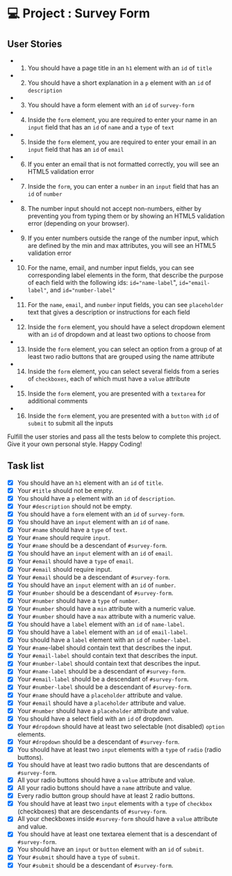 # 💻 Project : Survey Form

## User Stories
- 1. You should have a page title in an `h1` element with an `id` of `title`
- 2. You should have a short explanation in a `p` element with an `id` of `description`
- 3. You should have a form element with an `id` of `survey-form`
- 4. Inside the `form` element, you are required to enter your name in an `input` field that has an `id` of `name` and a `type` of `text`
- 5. Inside the `form` element, you are required to enter your email in an `input` field that has an `id` of `email`
- 6. If you enter an email that is not formatted correctly, you will see an HTML5 validation error
- 7. Inside the `form`, you can enter a `number` in an `input` field that has an `id` of `number`
- 8. The number input should not accept non-numbers, either by preventing you from typing them or by showing an HTML5 validation error (depending on your browser).
- 9. If you enter numbers outside the range of the number input, which are defined by the min and max attributes, you will see an HTML5 validation error
- 10. For the name, email, and number input fields, you can see corresponding label elements in the form, that describe the purpose of each field with the following ids: `id="name-label`", `id="email-label"`, and `id="number-label"`
- 11. For the `name`, `email`, and `number` input fields, you can see `placeholder` text that gives a description or instructions for each field
- 12. Inside the `form` element, you should have a select dropdown element with an `id` of dropdown and at least two options to choose from
- 13. Inside the `form` element, you can select an option from a group of at least two radio buttons that are grouped using the name attribute
- 14. Inside the `form` element, you can select several fields from a series of `checkboxes`, each of which must have a `value` attribute
- 15. Inside the `form` element, you are presented with a `textarea` for additional comments
- 16. Inside the `form` element, you are presented with a `button` with `id` of `submit` to submit all the inputs

Fulfill the user stories and pass all the tests below to complete this project. Give it your own personal style. Happy Coding!
## Task list
- [x] You should have an `h1` element with an `id` of `title`.
- [x] Your `#title` should not be empty.
- [x] You should have a `p` element with an `id` of `description`.
- [x] Your `#description` should not be empty.
- [x] You should have a `form` element with an `id` of `survey-form`.
- [x] You should have an `input` element with an `id` of `name`.
- [x] Your `#name` should have a `type` of `text`.
- [x] Your `#name` should require `input`.
- [x] Your `#name` should be a descendant of `#survey-form`.
- [x] You should have an `input` element with an `id` of `email`.
- [x] Your `#email` should have a `type` of `email`.
- [x] Your `#email` should require input.
- [x] Your `#email` should be a descendant of `#survey-form`.
- [x] You should have an `input` element with an `id` of `number`.
- [x] Your `#number` should be a descendant of `#survey-form`.
- [x] Your `#number` should have a `type` of `number`.
- [x] Your `#number` should have a `min` attribute with a numeric value.
- [x] Your `#number` should have a `max` attribute with a numeric value.
- [x] You should have a `label` element with an `id` of `name-label`.
- [x] You should have a `label` element with an `id` of `email-label`.
- [x] You should have a `label` element with an `id` of `number-label`.
- [x] Your `#name`-label should contain text that describes the input.
- [x] Your `#email-label` should contain text that describes the input.
- [x] Your `#number-label` should contain text that describes the input.
- [x] Your `#name-label` should be a descendant of `#survey-form`.
- [x] Your `#email-label` should be a descendant of `#survey-form`.
- [x] Your `#number-label` should be a descendant of `#survey-form`.
- [x] Your `#name` should have a `placeholder` attribute and value.
- [x] Your `#email` should have a `placeholder` attribute and value.
- [x] Your `#number` should have a `placeholder` attribute and value.
- [x] You should have a select field with an `id` of dropdown.
- [x] Your `#dropdown` should have at least two selectable (not disabled) `option` elements.
- [x] Your `#dropdown` should be a descendant of `#survey-form`.
- [x] You should have at least two `input` elements with a `type` of `radio` (radio buttons).
- [x] You should have at least two radio buttons that are descendants of `#survey-form`.
- [x] All your radio buttons should have a `value` attribute and value.
- [x] All your radio buttons should have a `name` attribute and value.
- [x] Every radio button group should have at least 2 radio buttons.
- [x] You should have at least two `input` elements with a `type` of `checkbox` (checkboxes) that are descendants of `#survey-form`.
- [x] All your checkboxes inside `#survey-form` should have a `value` attribute and value.
- [x] You should have at least one textarea element that is a descendant of `#survey-form`.
- [x] You should have an `input` or `button` element with an `id` of `submit`.
- [x] Your `#submit` should have a `type` of `submit`.
- [x] Your `#submit` should be a descendant of `#survey-form`.